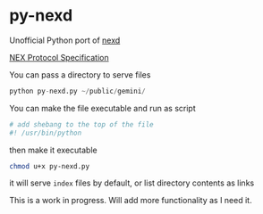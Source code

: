 # py-nexd
Unofficial Python port of [nexd](https://hg.sr.ht/~m15o/nexd)[]()

[NEX Protocol Specification](https://nightfall.city/nex/info/specification.txt)

You can pass a directory to serve files

```py
python py-nexd.py ~/public/gemini/
```

You can make the file executable and run as script

```sh
# add shebang to the top of the file
#! /usr/bin/python
```
then make it executable
```sh
chmod u+x py-nexd.py
```

it will serve `index` files by default, or list directory contents as links

This is a work in progress. Will add more functionality as I need it. 

